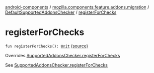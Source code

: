 [android-components](../../index.md) / [mozilla.components.feature.addons.migration](../index.md) / [DefaultSupportedAddonsChecker](index.md) / [registerForChecks](./register-for-checks.md)

# registerForChecks

`fun registerForChecks(): `[`Unit`](https://kotlinlang.org/api/latest/jvm/stdlib/kotlin/-unit/index.html) [(source)](https://github.com/mozilla-mobile/android-components/blob/master/components/feature/addons/src/main/java/mozilla/components/feature/addons/migration/SupportedAddonsChecker.kt#L84)

Overrides [SupportedAddonsChecker.registerForChecks](../-supported-addons-checker/register-for-checks.md)

See [SupportedAddonsChecker.registerForChecks](../-supported-addons-checker/register-for-checks.md)

